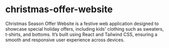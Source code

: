 # christmas-offer-website
Christmas Season Offer Website is a festive web application designed to showcase special holiday offers, including kids' clothing such as sweaters, t-shirts, and bottoms. It’s built using React and Tailwind CSS, ensuring a smooth and responsive user experience across devices.
